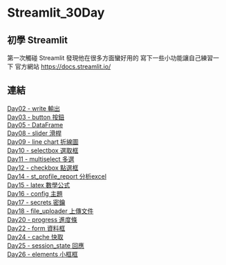 # Streamlit_30Day
## 初學 Streamlit
第一次觸碰 Streamlit 發現他在很多方面蠻好用的
寫下一些小功能讓自己練習一下
官方網站
https://docs.streamlit.io/
## 連結
[Day02 - write 輸出](https://github.com/nigunosong88/Streamlit_30Day/tree/main/Day02)\
[Day03 - button 按鈕](https://github.com/nigunosong88/Streamlit_30Day/tree/main/Day03)\
[Day05 - DataFrame](https://github.com/nigunosong88/Streamlit_30Day/tree/main/Day05)\
[Day08 - slider 滑桿](https://github.com/nigunosong88/Streamlit_30Day/tree/main/Day08)\
[Day09 - line chart 折線圖](https://github.com/nigunosong88/Streamlit_30Day/tree/main/Day09)\
[Day10 - selectbox 選取框](https://github.com/nigunosong88/Streamlit_30Day/tree/main/Day10)\
[Day11 - multiselect 多選](https://github.com/nigunosong88/Streamlit_30Day/tree/main/Day11)\
[Day12 - checkbox 點選框](https://github.com/nigunosong88/Streamlit_30Day/tree/main/Day12)\
[Day14 - st_profile_report 分析excel](https://github.com/nigunosong88/Streamlit_30Day/tree/main/Day14)\
[Day15 - latex 數學公式](https://github.com/nigunosong88/Streamlit_30Day/tree/main/Day15)\
[Day16 - config 主題](https://github.com/nigunosong88/Streamlit_30Day/tree/main/Day16)\
[Day17 - secrets 密鑰](https://github.com/nigunosong88/Streamlit_30Day/tree/main/Day17)\
[Day18 - file_uploader 上傳文件](https://github.com/nigunosong88/Streamlit_30Day/tree/main/Day18)\
[Day20 - progress 進度條](https://github.com/nigunosong88/Streamlit_30Day/tree/main/Day20)\
[Day22 - form 資料框](https://github.com/nigunosong88/Streamlit_30Day/tree/main/Day22)\
[Day24 - cache 快取](https://github.com/nigunosong88/Streamlit_30Day/tree/main/Day24)\
[Day25 - session_state 回應](https://github.com/nigunosong88/Streamlit_30Day/tree/main/Day25)\
[Day26 - elements 小框框](https://github.com/nigunosong88/Streamlit_30Day/tree/main/Day26)
